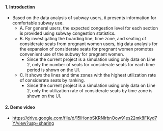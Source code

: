 #### 1. Introduction
- Based on the data analysis of subway users, it presents information for comfortable subway use.
  - A. For general users, the expected congestion level for each section is provided using subway
congestion statistics.
  - B. By investigating the boarding line, time zone, and seating of considerate seats from
pregnant women users, big data analysis for the expansion of considerate seats for
pregnant women promotes convenient use of the subway for pregnant women.
    - Since the current project is a simulation using only data on Line 2, only the number
of seats for considerate seats for each time period is shown on the UI.
  - C. It shows the lines and time zones with the highest utilization rate of considerate seats by
ranking.
    - Since the current project is a simulation using only data on Line 2, only the
utilization rate of considerate seats by time zone is shown on the UI.

#### 2. Demo video
- https://drive.google.com/file/d/15lHonbSKRNIrbnOow91es22mk8FKyd7Y/view?usp=sharing

